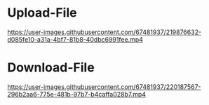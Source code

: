 # Upload-File



https://user-images.githubusercontent.com/67481937/219876632-d085fe10-a31a-4bf7-81b8-40dbc6991fee.mp4


# Download-File




https://user-images.githubusercontent.com/67481937/220187567-296b2aa6-775e-481b-97b7-b4caffa028b7.mp4

